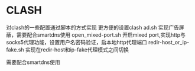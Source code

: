 # CLASH
对clash的一些配置通过脚本的方式实现
更方便的设置clash
ad.sh 实现广告屏蔽，需要配合smartdns使用
open_mixed-port.sh 开启mixed port,实现http与socks5代理功能，设置用户名密码验证，启本地http代理端口
redir-host_or_ip-fake.sh 实现在redir-host和ip-fake代理模式之间切换

需要配合smartdns使用
